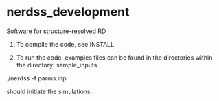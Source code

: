 # nerdss_development
Software for structure-resolved RD

1. To compile the code, see INSTALL

2. To run the code, examples files can be found in the directories within the directory: 
sample_inputs

./nerdss -f parms.inp

should initiate the simulations. 

